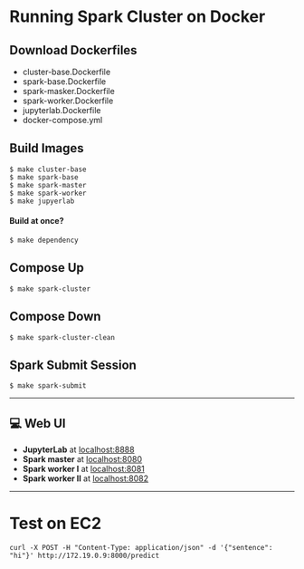 # Running Spark Cluster on Docker

## Download Dockerfiles
- cluster-base.Dockerfile
- spark-base.Dockerfile
- spark-masker.Dockerfile
- spark-worker.Dockerfile
- jupyterlab.Dockerfile
- docker-compose.yml

## Build Images
```shell
$ make cluster-base
$ make spark-base
$ make spark-master
$ make spark-worker
$ make jupyerlab
```

#### Build at once?
```shell
$ make dependency
```

## Compose Up
```shell
$ make spark-cluster
```

## Compose Down
```shell
$ make spark-cluster-clean
```

## Spark Submit Session
```shell
$ make spark-submit
```
---

## :computer: Web UI
- **JupyterLab** at [localhost:8888](localhost:8888)
- **Spark master** at [localhost:8080](localhost:8080)
- **Spark worker I** at [localhost:8081](localhost:8081)
- **Spark worker II** at [localhost:8082](localhost:8082)

----

# Test on EC2
```shell
curl -X POST -H "Content-Type: application/json" -d '{"sentence": "hi"}' http://172.19.0.9:8000/predict
```
